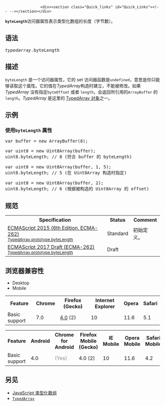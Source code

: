 
                
                  
                    <div><section class="Quick_links" id="Quick_Links"><!-- --></section></div>

<p><strong><code>byteLength</code></strong>&#x8BBF;&#x95EE;&#x5668;&#x5C5E;&#x6027;&#x8868;&#x793A;&#x7C7B;&#x578B;&#x5316;&#x6570;&#x7EC4;&#x7684;&#x957F;&#x5EA6;&#xFF08;&#x5B57;&#x8282;&#x6570;&#xFF09;&#x3002;</p>

<h2 id="&#x8BED;&#x6CD5;">&#x8BED;&#x6CD5;</h2>

<pre class="syntaxbox"><var>typedarray</var>.byteLength</pre>

<h2 id="&#x63CF;&#x8FF0;">&#x63CF;&#x8FF0;</h2>

<p><code>byteLength</code> &#x662F;&#x4E00;&#x4E2A;&#x8BBF;&#x95EE;&#x5668;&#x5C5E;&#x6027;&#xFF0C;&#x5B83;&#x7684; set &#x8BBF;&#x95EE;&#x5668;&#x51FD;&#x6570;&#x662F;<code>undefined</code>&#xFF0C;&#x610F;&#x601D;&#x662F;&#x4F60;&#x53EA;&#x80FD;&#x591F;&#x8BFB;&#x53D6;&#x8FD9;&#x4E2A;&#x5C5E;&#x6027;&#x3002;&#x5B83;&#x7684;&#x503C;&#x5728;<em>TypedArray</em>&#x6784;&#x9020;&#x65F6;&#x5EFA;&#x7ACB;&#xFF0C;&#x4E0D;&#x80FD;&#x88AB;&#x4FEE;&#x6539;&#x3002;&#x5982;&#x679C; <em>TypedArray</em> &#x6CA1;&#x6709;&#x6307;&#x5B9A;<code>byteOffset</code> &#x6216;&#x8005; <code>length</code>&#xFF0C;&#x4F1A;&#x8FD4;&#x56DE;&#x6240;&#x5F15;&#x7528;&#x7684;<code>ArrayBuffer</code> &#x7684;<code>length</code>&#x3002;<em>TypedArray</em> &#x662F;&#x8FD9;&#x91CC;&#x7684; <a href="/en-US/docs/Web/JavaScript/Reference/Global_Objects/TypedArray#TypedArray_objects">TypedArray &#x5BF9;&#x8C61;</a>&#x4E4B;&#x4E00;&#x3002;</p>

<h2 id="&#x793A;&#x4F8B;">&#x793A;&#x4F8B;</h2>

<h3 id="&#x4F7F;&#x7528;byteLength_&#x5C5E;&#x6027;">&#x4F7F;&#x7528;<code>byteLength</code> &#x5C5E;&#x6027;</h3>

<pre class="brush:js">var buffer = new ArrayBuffer(8);

var uint8 = new Uint8Array(buffer);
uint8.byteLength; // 8 (&#x7B26;&#x5408; buffer &#x7684; byteLength)

var uint8 = new Uint8Array(buffer, 1, 5);
uint8.byteLength; // 5 (&#x5728; Uint8Array &#x6784;&#x9020;&#x65F6;&#x6307;&#x5B9A;)

var uint8 = new Uint8Array(buffer, 2);
uint8.byteLength; // 6 (&#x6839;&#x636E;&#x88AB;&#x6784;&#x9020;&#x7684; Uint8Array &#x7684; offset)
</pre>

<h2 id="&#x89C4;&#x8303;">&#x89C4;&#x8303;</h2>

<table class="standard-table">
 <tbody>
  <tr>
   <th scope="col">Specification</th>
   <th scope="col">Status</th>
   <th scope="col">Comment</th>
  </tr>
  <tr>
   <td><a href="http://www.ecma-international.org/ecma-262/6.0/#sec-get-%typedarray%.prototype.bytelength" class="external" lang="en" hreflang="en">ECMAScript 2015 (6th Edition, ECMA-262)<br><small lang="zh-CN">TypedArray.prototype.byteLength</small></a></td>
   <td><span class="spec-Standard">Standard</span></td>
   <td>&#x521D;&#x59CB;&#x5B9A;&#x4E49;&#x3002;</td>
  </tr>
  <tr>
   <td><a href="https://tc39.github.io/ecma262/#sec-get-%typedarray%.prototype.bytelength" class="external" lang="en" hreflang="en">ECMAScript 2017 Draft (ECMA-262)<br><small lang="zh-CN">TypedArray.prototype.byteLength</small></a></td>
   <td><span class="spec-Draft">Draft</span></td>
   <td>&#xA0;</td>
  </tr>
 </tbody>
</table>

<h2 id="&#x6D4F;&#x89C8;&#x5668;&#x517C;&#x5BB9;&#x6027;">&#x6D4F;&#x89C8;&#x5668;&#x517C;&#x5BB9;&#x6027;</h2>

<p></p><div class="htab">
    <a name="AutoCompatibilityTable" id="AutoCompatibilityTable"></a>
    <ul>
        <li class="selected"><a>Desktop</a></li>
        <li><a>Mobile</a></li>
    </ul>
</div><p></p>

<div id="compat-desktop">
<table class="compat-table">
 <tbody>
  <tr>
   <th>Feature</th>
   <th>Chrome</th>
   <th>Firefox (Gecko)</th>
   <th>Internet Explorer</th>
   <th>Opera</th>
   <th>Safari</th>
  </tr>
  <tr>
   <td>Basic support</td>
   <td>7.0</td>
   <td><a href="/en-US/Firefox/Releases/4" title="Released on 2011-03-22.">4.0</a> (2)</td>
   <td>10</td>
   <td>11.6</td>
   <td>5.1</td>
  </tr>
 </tbody>
</table>
</div>

<div id="compat-mobile">
<table class="compat-table">
 <tbody>
  <tr>
   <th>Feature</th>
   <th>Android</th>
   <th>Chrome for Android</th>
   <th>Firefox Mobile (Gecko)</th>
   <th>IE Mobile</th>
   <th>Opera Mobile</th>
   <th>Safari Mobile</th>
  </tr>
  <tr>
   <td>Basic support</td>
   <td>4.0</td>
   <td><span title="Please update this with the earliest version of support." style="color: #888;">(Yes)</span></td>
   <td>4.0 (2)</td>
   <td>10</td>
   <td>11.6</td>
   <td>4.2</td>
  </tr>
 </tbody>
</table>
</div>

<h2 id="&#x53E6;&#x89C1;">&#x53E6;&#x89C1;</h2>

<ul>
 <li><a href="/en-US/docs/Web/JavaScript/Typed_arrays" title="en/JavaScript typed arrays">JavaScript &#x7C7B;&#x578B;&#x5316;&#x6570;&#x7EC4;</a></li>
 <li><a href="/zh-CN/docs/Web/JavaScript/Reference/Global_Objects/TypedArray" title="&#x4E00;&#x4E2A;TypedArray &#x5BF9;&#x8C61;&#x63CF;&#x8FF0;&#x4E00;&#x4E2A;&#x8868;&#x793A;&#x5E95;&#x5C42;&#x7684;&#x4E8C;&#x8FDB;&#x5236;&#x6570;&#x636E;&#x7F13;&#x5B58;&#x533A;&#x7684;&#x7C7B;&#x4F3C;&#x6570;&#x7EC4;(array-like)&#x89C6;&#x56FE;&#x3002;&#x6CA1;&#x6709;&#x540D;&#x4E3A;TypedArray&#x7684;&#x5168;&#x5C40;&#x5C5E;&#x6027;&#xFF0C;&#x4E5F;&#x6CA1;&#x6709;&#x76F4;&#x63A5;&#x53EF;&#x89C1;&#x7684;TypedArray&#x6784;&#x9020;&#x51FD;&#x6570;&#x3002;&#x76F8;&#x53CD;&#xFF0C;&#x6709;&#x8BB8;&#x591A;&#x4E0D;&#x540C;&#x7684;&#x5168;&#x5C40;&#x5C5E;&#x6027;&#xFF0C;&#x5176;&#x503C;&#x662F;&#x4E0B;&#x9762;&#x5217;&#x51FA;&#x7684;&#x7279;&#x5B9A;&#x5143;&#x7D20;&#x7C7B;&#x578B;&#x7684;&#x7C7B;&#x578B;&#x5316;&#x6570;&#x7EC4;&#x6784;&#x9020;&#x51FD;&#x6570;&#x3002;&#x5728;&#x4E0B;&#x9762;&#x7684;&#x9875;&#x9762;&#x4E2D;&#xFF0C;&#x4F60;&#x4F1A;&#x627E;&#x5230;&#x53EF;&#x7528;&#x4E8E;&#x5305;&#x542B;&#x4EFB;&#x4F55;&#x7C7B;&#x578B;&#x7684;&#x5143;&#x7D20;&#x7684;&#x4EFB;&#x4F55;&#x7C7B;&#x578B;&#x6570;&#x7EC4;&#x7684;&#x5E38;&#x89C1;&#x5C5E;&#x6027;&#x548C;&#x65B9;&#x6CD5;"><code>TypedArray</code></a></li>
</ul>
                  
                
              